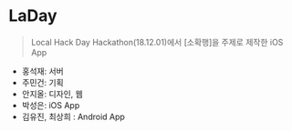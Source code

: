 # LaDay

> Local Hack Day Hackathon(18.12.01)에서 [소확행]을 주제로 제작한 iOS App

- 홍석재: 서버
- 주민건: 기획
- 안지올: 디자인, 웹
- 박성은: iOS App
- 김유진, 최상희 : Android App
